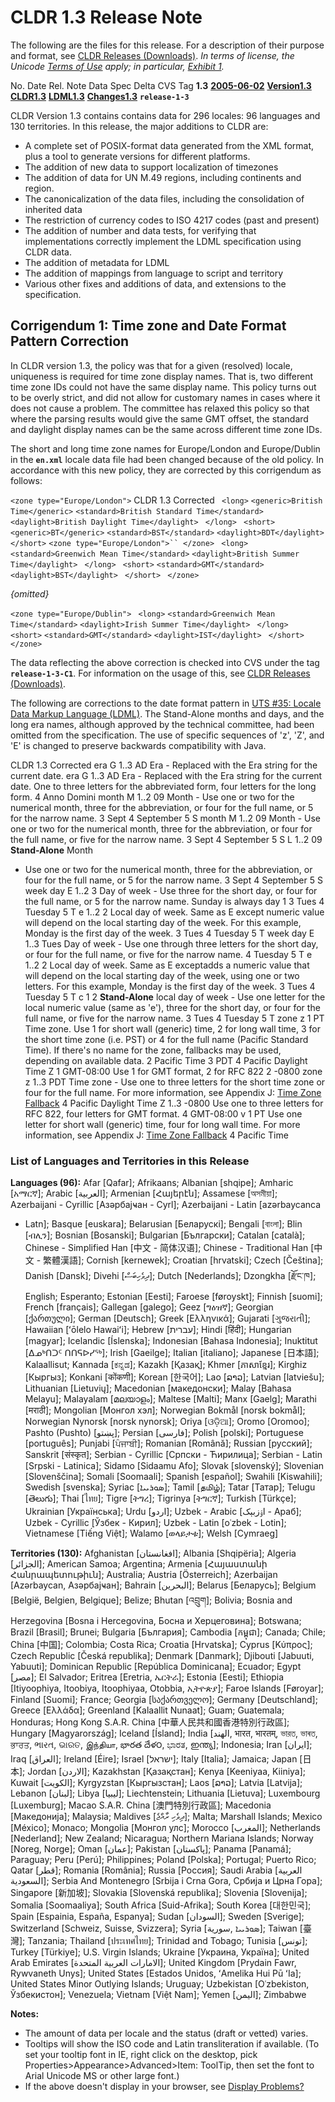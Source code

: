 # CLDR 1.3 Release Note

The following are the files for this release. For a description of their purpose
and format, see [CLDR Releases
(Downloads)](http://unicode.org/cldr/data/docs/web/repository_access.html). *In
terms of license, the Unicode                   [Terms of
Use](http://unicode.org/copyright.html) apply; in particular,
[Exhibit 1](http://unicode.org/copyright.html#Exhibit1).*

No. Date Rel. Note Data Spec Delta CVS Tag **1.3**
**[2005-06-02](http://unicode.org/Public/cldr/1.3.0/)**
**[Version1.3](http://unicode.org/cldr/data/docs/web/version/1.3.html)**
**[CLDR1.3](http://unicode.org/Public/cldr/1.3.0/)**
**[LDML1.3](http://www.unicode.org/reports/tr35/tr35-5.html)** **[
Changes1.3](http://www.unicode.org/cldr/bugs/locale-bugs/closed?expression=target.*1.3)**
**`release-1-3`**

CLDR Version 1.3 contains contains data for 296 locales: 96 languages and 130
territories. In this release, the major additions to CLDR are:

*   A complete set of POSIX-format data generated from the XML format, plus a
    tool to generate versions for different platforms.
*   The addition of new data to support localization of timezones
*   The addition of data for UN M.49 regions, including continents and region.
*   The canonicalization of the data files, including the consolidation of
    inherited data
*   The restriction of currency codes to ISO 4217 codes (past and present)
*   The addition of number and data tests, for verifying that implementations
    correctly implement the LDML specification using CLDR data.
*   The addition of metadata for LDML
*   The addition of mappings from language to script and territory
*   Various other fixes and additions of data, and extensions to the
    specification.

## Corrigendum 1: Time zone and Date Format Pattern Correction

In CLDR version 1.3, the policy was that for a given (resolved) locale,
uniqueness is required for time zone display names. That is, two different time
zone IDs could not have the same display name. This policy turns out to be
overly strict, and did not allow for customary names in cases where it does not
cause a problem. The committee has relaxed this policy so that where the parsing
results would give the same GMT offset, the standard and daylight display names
can be the same across different time zone IDs.

The short and long time zone names for Europe/London and Europe/Dublin in the
**`en.xml`** locale data file had been changed because of the old policy. In
accordance with this new policy, they are corrected by this corrigendum as
follows:

`<zone type="Europe/London">` CLDR 1.3 Corrected
` <long>`
` <generic>British Time</generic> `
` <standard>British Standard Time</standard> `
` <daylight>British Daylight Time</daylight> `
` </long>`
` <short>`
` <generic>BT</generic> `
` <standard>BST</standard> `
` <daylight>BDT</daylight> `
` </short>`
`<zone type="Europe/London">`` </zone>`
` <long>`
` <standard>Greenwich Mean Time</standard> `
` <daylight>British Summer Time</daylight> `
` </long>`
` <short>`
` <standard>GMT</standard> `
` <daylight>BST</daylight> `
` </short>`
` </zone>`

*{omitted}*

`<zone type="Europe/Dublin">`
` <long>`
` <standard>Greenwich Mean Time</standard> `
` <daylight>Irish Summer Time</daylight> `
` </long>`
` <short>`
` <standard>GMT</standard> `
` <daylight>IST</daylight> `
` </short>`
` </zone> `

The data reflecting the above correction is checked into CVS under the tag
**`release-1-3-C1`**. For information on the usage of this, see [CLDR Releases
(Downloads)](http://unicode.org/cldr/repository_access.html).

The following are corrections to the date format pattern in [UTS #35: Locale
Data Markup Language (LDML)](http://www.unicode.org/reports/tr35/). The
Stand-Alone months and days, and the long era names, although approved by the
technical committee, had been omitted from the specification. The use of
specific sequences of 'z', 'Z', and 'E' is changed to preserve backwards
compatibility with Java.

CLDR 1.3 Corrected era G 1..3 AD Era - Replaced with the Era string for the
current date. era G 1..3 AD Era - Replaced with the Era string for the current
date. One to three letters for the abbreviated form, four letters for the long
form. 4 Anno Domini month M 1..2 09 Month - Use one or two for the numerical
month, three for the abbreviation, or four for the full name, or 5 for the
narrow name. 3 Sept 4 September 5 S month M 1..2 09 Month - Use one or two for
the numerical month, three for the abbreviation, or four for the full name, or
five for the narrow name. 3 Sept 4 September 5 S L 1..2 09 **Stand-Alone** Month
- Use one or two for the numerical month, three for the abbreviation, or four
for the full name, or 5 for the narrow name. 3 Sept 4 September 5 S week
day E 1..2 3 Day of week - Use three for the short day, or four for the full
name, or 5 for the narrow name. Sunday is always day 1 3 Tues 4 Tuesday 5 T e
1..2 2 Local day of week. Same as E except numeric value will depend on the
local starting day of the week. For this example, Monday is the first day of the
week. 3 Tues 4 Tuesday 5 T week
day E 1..3 Tues Day of week - Use one through three letters for the short day,
or four for the full name, or five for the narrow name. 4 Tuesday 5 T e 1..2 2
Local day of week. Same as E exceptadds a numeric value that will depend on the
local starting day of the week, using one or two letters. For this example,
Monday is the first day of the week. 3 Tues 4 Tuesday 5 T c 1 2 **Stand-Alone**
local day of week - Use one letter for the local numeric value (same as 'e'),
three for the short day, or four for the full name, or five for the narrow name.
3 Tues 4 Tuesday 5 T zone z 1 PT Time zone. Use 1 for short wall (generic) time,
2 for long wall time, 3 for the short time zone (i.e. PST) or 4 for the full
name (Pacific Standard Time). If there's no name for the zone, fallbacks may be
used, depending on available data. 2 Pacific Time 3 PDT 4 Pacific Daylight Time
Z 1 GMT-08:00 Use 1 for GMT format, 2 for RFC 822 2 -0800 zone z 1..3 PDT Time
zone - Use one to three letters for the short time zone or four for the full
name. For more information, see Appendix J: [Time Zone
Fallback](http://unicode.org/cldr/corrigenda.html#Time_Zone_Fallback) 4 Pacific
Daylight Time Z 1..3 -0800 Use one to three letters for RFC 822, four letters
for GMT format. 4 GMT-08:00 v 1 PT Use one letter for short wall (generic) time,
four for long wall time. For more information, see Appendix J: [Time Zone
Fallback](http://unicode.org/cldr/corrigenda.html#Time_Zone_Fallback) 4 Pacific
Time

### List of Languages and Territories in this Release

**Languages (96):** Afar \[Qafar\]; Afrikaans; Albanian \[shqipe\]; Amharic
\[አማርኛ\]; Arabic \[‎العربية‎\]; Armenian \[Հայերէն\]; Assamese \[অসমীয়া\];
Azerbaijani - Cyrillic \[Азәрбајҹан - Cyrl\]; Azerbaijani - Latin \[azərbaycanca
- Latn\]; Basque \[euskara\]; Belarusian \[Беларускі\]; Bengali \[বাংলা\]; Blin
\[ብሊን\]; Bosnian \[Bosanski\]; Bulgarian \[Български\]; Catalan \[català\];
Chinese - Simplified Han \[中文 - 简体汉语\]; Chinese - Traditional Han \[中文 - 繁體漢語\];
Cornish \[kernewek\]; Croatian \[hrvatski\]; Czech \[Čeština\]; Danish
\[Dansk\]; Divehi \[‎ދިވެހިބަސް‎\]; Dutch \[Nederlands\]; Dzongkha \[རྫོང་ཁ\];
English; Esperanto; Estonian \[Eesti\]; Faroese \[føroyskt\]; Finnish \[suomi\];
French \[français\]; Gallegan \[galego\]; Geez \[ግዕዝኛ\]; Georgian \[ქართული\];
German \[Deutsch\]; Greek \[Ελληνικά\]; Gujarati \[ગુજરાતી\]; Hawaiian \[ʻōlelo
Hawaiʻi\]; Hebrew \[‎עברית‎\]; Hindi \[हिंदी\]; Hungarian \[magyar\]; Icelandic
\[Íslenska\]; Indonesian \[Bahasa Indonesia\]; Inuktitut \[ᐃᓄᒃᑎᑐᑦ ᑎᑎᕋᐅᓯᖅ\];
Irish \[Gaeilge\]; Italian \[italiano\]; Japanese \[日本語\]; Kalaallisut; Kannada
\[ಕನ್ನಡ\]; Kazakh \[Қазақ\]; Khmer \[ភាសាខ្មែរ\]; Kirghiz \[Кыргыз\]; Konkani
\[कोंकणी\]; Korean \[한국어\]; Lao \[ລາວ\]; Latvian \[latviešu\]; Lithuanian
\[Lietuvių\]; Macedonian \[македонски\]; Malay \[Bahasa Melayu\]; Malayalam
\[മലയാളം\]; Maltese \[Malti\]; Manx \[Gaelg\]; Marathi \[मराठी\]; Mongolian
\[Монгол хэл\]; Norwegian Bokmål \[norsk bokmål\]; Norwegian Nynorsk \[norsk
nynorsk\]; Oriya \[ଓଡ଼ିଆ\]; Oromo \[Oromoo\]; Pashto (Pushto) \[‎پښتو‎\]; Persian
\[‎فارسی‎\]; Polish \[polski\]; Portuguese \[português\]; Punjabi \[ਪੰਜਾਬੀ\];
Romanian \[Română\]; Russian \[русский\]; Sanskrit \[संस्कृत\]; Serbian -
Cyrillic \[Српски - Ћирилица\]; Serbian - Latin \[Srpski - Latinica\]; Sidamo
\[Sidaamu Afo\]; Slovak \[slovenský\]; Slovenian \[Slovenščina\]; Somali
\[Soomaali\]; Spanish \[español\]; Swahili \[Kiswahili\]; Swedish \[svenska\];
Syriac \[‎ܣܘܪܝܝܐ‎\]; Tamil \[தமிழ்\]; Tatar \[Татар\]; Telugu \[తెలుగు\]; Thai
\[ไทย\]; Tigre \[ትግረ\]; Tigrinya \[ትግርኛ\]; Turkish \[Türkçe\]; Ukrainian
\[Українська\]; Urdu \[‎اردو‎\]; Uzbek - Arabic \[‎اۉزبېک - Араб‎\]; Uzbek -
Cyrillic \[Ўзбек - Кирил\]; Uzbek - Latin \[oʿzbek - Lotin\]; Vietnamese \[Tiếng
Việt\]; Walamo \[ወላይታቱ\]; Welsh \[Cymraeg\]

**Territories (130):** Afghanistan \[‎افغانستان‎\]; Albania \[Shqipëria\];
Algeria \[‎الجزائر‎\]; American Samoa; Argentina; Armenia \[Հայաստանի
Հանրապետութիւն\]; Australia; Austria \[Österreich\]; Azerbaijan \[Azərbaycan,
Азәрбајҹан\]; Bahrain \[‎البحرين‎\]; Belarus \[Беларусь\]; Belgium \[België,
Belgien, Belgique\]; Belize; Bhutan \[འབྲུག\]; Bolivia; Bosnia and Herzegovina
\[Bosna i Hercegovina, Босна и Херцеговина\]; Botswana; Brazil \[Brasil\];
Brunei; Bulgaria \[България\]; Cambodia \[កម្ពុជា\]; Canada; Chile; China
\[中国\]; Colombia; Costa Rica; Croatia \[Hrvatska\]; Cyprus \[Κύπρος\]; Czech
Republic \[Česká republika\]; Denmark \[Danmark\]; Djibouti \[Jabuuti,
Yabuuti\]; Dominican Republic \[República Dominicana\]; Ecuador; Egypt
\[‎مصر‎\]; El Salvador; Eritrea \[Eretria, ኤርትራ\]; Estonia \[Eesti\]; Ethiopia
\[Itiyoophiya, Itoobiya, Itoophiyaa, Otobbia, ኢትዮጵያ\]; Faroe Islands
\[Føroyar\]; Finland \[Suomi\]; France; Georgia \[საქართველო\]; Germany
\[Deutschland\]; Greece \[Ελλάδα\]; Greenland \[Kalaallit Nunaat\]; Guam;
Guatemala; Honduras; Hong Kong S.A.R. China \[中華人民共和國香港特別行政區\]; Hungary
\[Magyarország\]; Iceland \[Ísland\]; India \[‎الهند‎, भारत, भारतम्, ভারত, ভাৰত,
ਭਾਰਤ, ભારત, ଭାରତ, இந்தியா, భారత దేళ౦, ಭಾರತ, ഇന്ത്യ\]; Indonesia; Iran
\[‎ایران‎\]; Iraq \[‎العراق‎\]; Ireland \[Éire\]; Israel \[‎ישראל‎\]; Italy
\[Italia\]; Jamaica; Japan \[日本\]; Jordan \[‎الاردن‎\]; Kazakhstan
\[Қазақстан\]; Kenya \[Keeniyaa, Kiiniya\]; Kuwait \[‎الكويت‎\]; Kyrgyzstan
\[Кыргызстан\]; Laos \[ລາວ\]; Latvia \[Latvija\]; Lebanon \[‎لبنان‎\]; Libya
\[‎ليبيا‎\]; Liechtenstein; Lithuania \[Lietuva\]; Luxembourg \[Luxemburg\];
Macao S.A.R. China \[澳門特別行政區\]; Macedonia \[Македонија\]; Malaysia; Maldives
\[‎ދިވެހި ރާއްޖެ‎\]; Malta; Marshall Islands; Mexico \[México\]; Monaco;
Mongolia \[Монгол улс\]; Morocco \[‎المغرب‎\]; Netherlands \[Nederland\]; New
Zealand; Nicaragua; Northern Mariana Islands; Norway \[Noreg, Norge\]; Oman
\[‎عمان‎\]; Pakistan \[‎پاکستان‎\]; Panama \[Panamá\]; Paraguay; Peru \[Perú\];
Philippines; Poland \[Polska\]; Portugal; Puerto Rico; Qatar \[‎قطر‎\]; Romania
\[România\]; Russia \[Россия\]; Saudi Arabia \[‎العربية السعودية‎\]; Serbia And
Montenegro \[Srbija i Crna Gora, Србија и Црна Гора\]; Singapore \[新加坡\];
Slovakia \[Slovenská republika\]; Slovenia \[Slovenija\]; Somalia
\[Soomaaliya\]; South Africa \[Suid-Afrika\]; South Korea \[대한민국\]; Spain
\[Espainia, España, Espanya\]; Sudan \[‎السودان‎\]; Sweden \[Sverige\];
Switzerland \[Schweiz, Suisse, Svizzera\]; Syria \[‎سورية‎, ‎ܣܘܪܝܝܐ‎\]; Taiwan
\[臺灣\]; Tanzania; Thailand \[ประเทศไทย\]; Trinidad and Tobago; Tunisia
\[‎تونس‎\]; Turkey \[Türkiye\]; U.S. Virgin Islands; Ukraine \[Украина,
Україна\]; United Arab Emirates \[‎الامارات العربية المتحدة‎\]; United Kingdom
\[Prydain Fawr, Rywvaneth Unys\]; United States \[Estados Unidos, ʻAmelika Hui
Pū ʻIa\]; United States Minor Outlying Islands; Uruguay; Uzbekistan
\[Oʿzbekiston, Ўзбекистон\]; Venezuela; Vietnam \[Việt Nam\]; Yemen \[‎اليمن‎\];
Zimbabwe

**Notes:**

*   The amount of data per locale and the status (draft or vetted) varies.
*   Tooltips will show the ISO code and Latin transliteration if available.
    (To set your tooltip font in IE, right click on the desktop, pick
    Properties>Appearance>Advanced>Item: ToolTip, then set the font to Arial
    Unicode MS or other large font.)
*   If the above doesn't display in your browser, see [Display
    Problems?](http://www.unicode.org/help/display_problems.html)

